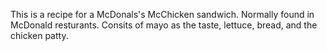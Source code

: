 This is a recipe for a McDonals's McChicken sandwich.
Normally found in McDonald resturants.
Consits of mayo as the taste, lettuce, bread, and the chicken patty.